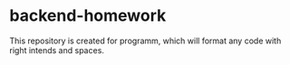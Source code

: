 # backend-homework

This repository is created for programm, which will format any code with right intends and spaces.
